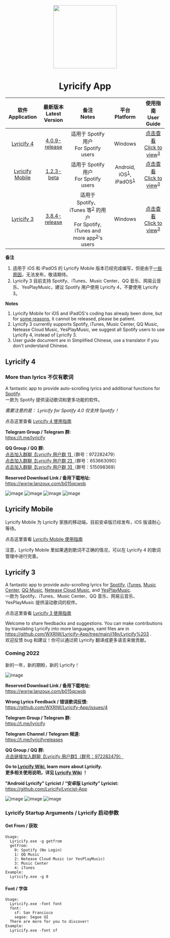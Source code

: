 <div align="center">

<img src="image/../images/lyricify_icon.png" width="200"/>

# Lyricify App

</div>


| 软件</br>Application | 最新版本</br>Latest Version | 备注</br>Notes | 平台</br>Platform | 使用指南</br>User Guide |
| :-: | :-: | :-: | :-: | :-: |
| [Lyricify 4](https://github.com/WXRIW/Lyricify-App#lyricify-4) | [4.0.9-release](https://github.com/WXRIW/Lyricify-App/releases/tag/v4.0.9) | 适用于 Spotify 用户</br>For Spotify users | Windows | [点击查看</br>Click to view](/docs/Lyricify%204/README.md)<sup><a href="#ref3_en">3</a></sup> |
| [Lyricify Mobile](https://github.com/WXRIW/Lyricify-App#lyricify-mobile) | [1.2.3-beta](https://github.com/WXRIW/Lyricify-App/releases/tag/mobile-v1.2.3) | 适用于 Spotify 用户</br>For Spotify users | Android, iOS<sup><a href="#ref1">1</a></sup>, iPadOS<sup><a href="#ref1">1</a></sup> | [点击查看</br>Click to view](/docs/Lyricify%20Mobile/README.md)<sup><a href="#ref3_en">3</a></sup> |
| [Lyricify 3](https://github.com/WXRIW/Lyricify-App#lyricify-3) | [3.8.4-release](https://github.com/WXRIW/Lyricify-App/releases/tag/v3.8.4) | 适用于 Spotify、iTunes 等<sup><a href="#ref2">2</a></sup> 的用户</br>For Spotify, iTunes and more app<sup><a href="#ref2_en">2</a></sup>'s users | Windows | [点击查看</br>Click to view](/docs/Lyricify%203/README.md)<sup><a href="#ref3_en">3</a></sup> |

**备注**  
1. <span id="ref1">适用于 iOS 和 iPadOS 的 Lyricify Mobile 版本已经完成编写，但是由于[一些原因](https://github.com/WXRIW/Lyricify-App/blob/main/docs/Lyricify%20Mobile/README.md#ios-%E7%89%88%E4%BB%80%E4%B9%88%E6%97%B6%E5%80%99%E8%83%BD%E6%9D%A5)，无法发布，敬请期待。</span>  
2. <span id="ref2">Lyricify 3 目前支持 Spotify、iTunes、Music Center、QQ 音乐、网易云音乐、YesPlayMusic，建议 Spotify 用户使用 Lyricify 4，不要使用 Lyricify 3。</span>  

**Notes**  
1. <span id="ref1_en">Lyricify Mobile for iOS and iPadOS's coding has already been done, but for [some reasons](https://github.com/WXRIW/Lyricify-App/blob/main/docs/Lyricify%20Mobile/README.md#ios-%E7%89%88%E4%BB%80%E4%B9%88%E6%97%B6%E5%80%99%E8%83%BD%E6%9D%A5), it cannot be released, please be patient.</span>  
2. <span id="ref2_en">Lyricify 3 currently supports Spotify, iTunes, Music Center, QQ Music, Netease Cloud Music, YesPlayMusic, we suggest all Spotify users to use Lyricify 4, instead of Lyricify 3.</span>  
3. <span id="ref3_en">User guide document are in Simplified Chinese, use a translator if you don't understand Chinese.</span>  


## Lyricify 4
<h3>More than lyrics 不仅有歌词</h3>

A fantastic app to provide auto-scrolling lyrics and additional functions for [Spotify](https://www.spotify.com).  
一款为 Spotify 提供滚动歌词和更多功能的软件。

*需要注意的是： Lyricify for Spotify 4.0 仅支持 Spotify！*  

点击这里查看 [Lyricify 4 使用指南](/docs/Lyricify%204/README.md)  

**Telegram Group / Telegram 群:**  
https://t.me/lyricify

**QQ Group / QQ 群:**  
[点击加入群聊【Lyricify 用户群 1】](https://jq.qq.com/?_wv=1027&k=hZG8VRV4)（群号：972282479）  
[点击加入群聊【Lyricify 用户群 2】](https://jq.qq.com/?_wv=1027&k=l0Sy2aGi)（群号：653663090）  
[点击加入群聊【Lyricify 用户群 3】](https://jq.qq.com/?_wv=1027&k=nUr4jHVU)（群号：515098369）  

**Reserved Download Link / 备用下载地址:**  
https://wxriw.lanzoux.com/b015qcwob

![image](images/readme/func-lyrics-display.png)
![image](images/readme/func-lyrics-highlight.png)
![image](images/readme/home-3.png)
![image](images/readme/home-2.png)

## Lyricify Mobile
Lyricify Mobile 为 Lyricify 家族的移动端，目前安卓版已经发布，iOS 版请耐心等待。  

点击这里查看 [Lyricify Mobile 使用指南](/docs/Lyricify%20Mobile/README.md)  
  
注意，Lyricify Mobile 里如果遇到歌词不正确的情况，可以在 Lyricify 4 的歌词管理中进行完善。  

## Lyricify 3
A fantastic app to provide auto-scrolling lyrics for [Spotify](https://www.spotify.com), [iTunes](https://music.apple.com), [Music Center](https://www.sony.com/electronics/support/articles/MC4PC020001), [QQ Music](https://y.qq.com), [Netease Cloud Music](https://music.163.com), and [YesPlayMusic](https://github.com/qier222/YesPlayMusic).  
一款为 Spotify、iTunes、Music Center、QQ 音乐、网易云音乐、YesPlayMusic 提供滚动歌词的软件。

点击这里查看 [Lyricify 3 使用指南](/docs/Lyricify%203/README.md)  

Welcome to share feedbacks and suggestions. You can make contributions by translating Lyricify into more languages, xaml files are in https://github.com/WXRIW/Lyricify-App/tree/main/i18n/Lyricify%203 .  
欢迎反馈 bug 和建议！你可以通过把 Lyricify 翻译成更多语言来做贡献。

### Coming 2022
新的一年，新的期盼，新的 Lyricify！  

![image](images/readme/05.png)

**Reserved Download Link / 备用下载地址:**  
https://wxriw.lanzoux.com/b015qcwob

**Wrong Lyrics Feedback / 错误歌词反馈:**  
https://github.com/WXRIW/Lyricify-App/issues/4

**Telegram Group / Telegram 群:**  
https://t.me/lyricify

**Telegram Channel / Telegram 频道:**  
https://t.me/lyricifyreleases

**QQ Group / QQ 群:**  
[点击链接加入群聊【Lyricify 用户群】（群号：972282479）](https://jq.qq.com/?_wv=1027&k=hZG8VRV4)

**Go to [Lyricify Wiki](https://github.com/WXRIW/Lyricify-App/wiki), learn more about Lyricify.**  
**更多相关使用说明，详见 [Lyricify Wiki](https://github.com/WXRIW/Lyricify-App/wiki) ！**   

**"Android Lyricify" Lyricist / “安卓版 Lyricify” Lyricist:**  
https://github.com/Lyricify/Lyricist-App   

![image](images/readme/01.png)
![image](images/readme/02.png)
![image](images/readme/03.png)

### Lyricify Startup Arguments / Lyricify 启动参数
#### Get From / 获取
```
Usage:  
  Lyricify.exe -g getfrom  
  getfrom:  
    0: Spotify (No Login)  
    1: QQ Music  
    2: Netease Cloud Music (or YesPlayMusic)  
    3: Music Center  
    4: iTunes  
Example:  
  Lyricify.exe -g 0
```

#### Font / 字体
```
Usage:  
  Lyricify.exe -font font  
  font:  
    sf: San Francisco  
    segoe: Segoe UI
  There are more for you to discover!  
Example:  
  Lyricify.exe -font sf
```
